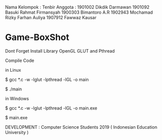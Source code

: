 Nama Kelompok : Tenbir
Anggota : 1901002 Dikdik Darmawan
          1901092 Basuki Rahmat Firmansyah
          1900303 Bimantoro A.R
          1902943 Mochamad Rizky Farhan Auliya
          1907912 Fawwaz Kausar

# Game-BoxShot
Dont Forget Install Library OpenGL GLUT and Pthread


Compile Code 

in Linux

$ gcc *.c -w -lglut -lpthread -lGL -o main

$ ./main

in Windows

$ gcc *.c -w -lglut -lpthread -lGL -o main.exe

$ main.exe


DEVELOPMENT : Computer Science Students 2019 ( Indonesian Education University )

